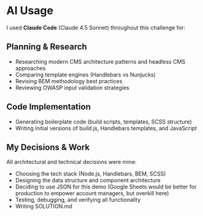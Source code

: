 # AI Usage

I used **Claude Code** (Claude 4.5 Sonnet) throughout this challenge for:

## Planning & Research
- Researching modern CMS architecture patterns and headless CMS approaches
- Comparing template engines (Handlebars vs Nunjucks)
- Revising BEM methodology best practices
- Reviewing OWASP input validation strategies

## Code Implementation
- Generating boilerplate code (build scripts, templates, SCSS structure)
- Writing initial versions of build.js, Handlebars templates, and JavaScript

## My Decisions & Work
All architectural and technical decisions were mine:
- Choosing the tech stack (Node.js, Handlebars, BEM, SCSS)
- Designing the data structure and component architecture
- Deciding to use JSON for this demo (Google Sheets would be better for production to empower account managers, but overkill here)
- Testing, debugging, and verifying all functionality
- Writing SOLUTION.md